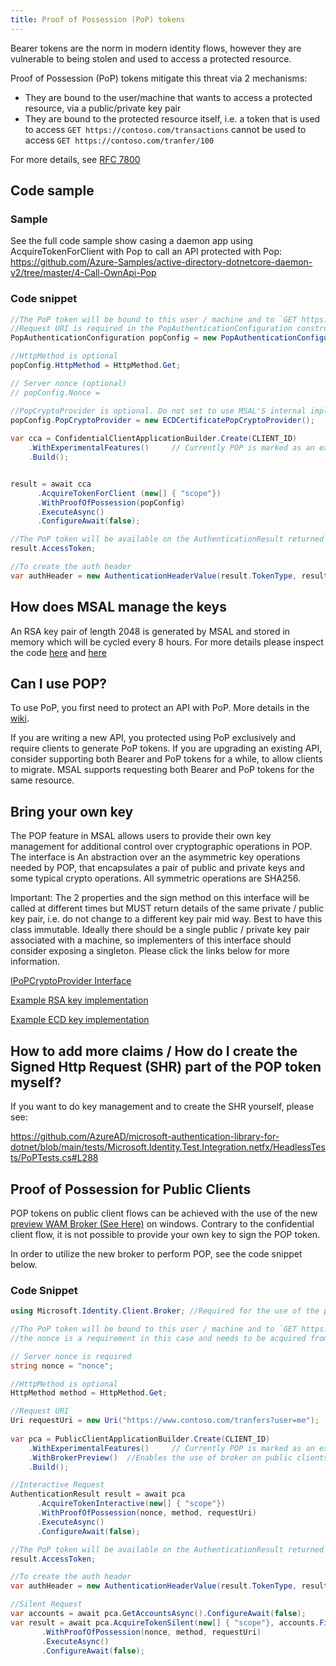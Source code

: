 ```yaml
---
title: Proof of Possession (PoP) tokens
---
```


Bearer tokens are the norm in modern identity flows, however they are vulnerable to being stolen and used to access a protected resource.

Proof of Possession (PoP) tokens mitigate this threat via 2 mechanisms:

- They are bound to the user/machine that wants to access a protected resource, via a public/private key pair
- They are bound to the protected resource itself, i.e. a token that is used to access `GET https://contoso.com/transactions` cannot be used to access `GET https://contoso.com/tranfer/100`

For more details, see [RFC 7800](https://tools.ietf.org/html/rfc7800)

## Code sample

### Sample

See the full code sample show casing a daemon app using AcquireTokenForClient with Pop to call an API protected with Pop:
https://github.com/Azure-Samples/active-directory-dotnetcore-daemon-v2/tree/master/4-Call-OwnApi-Pop

### Code snippet

```csharp
//The PoP token will be bound to this user / machine and to `GET https://www.contoso.com/tranfers` (the query params are not bound)
//Request URI is required in the PopAuthenticationConfiguration constructor
PopAuthenticationConfiguration popConfig = new PopAuthenticationConfiguration(new Uri("https://www.contoso.com/tranfers?user=me"));

//HttpMethod is optional
popConfig.HttpMethod = HttpMethod.Get;

// Server nonce (optional)
// popConfig.Nonce = 

//PopCryptoProvider is optional. Do not set to use MSAL'S internal implementation.
popConfig.PopCryptoProvider = new ECDCertificatePopCryptoProvider();
          
var cca = ConfidentialClientApplicationBuilder.Create(CLIENT_ID)
    .WithExperimentalFeatures()     // Currently POP is marked as an experimental feature
    .Build();


result = await cca
      .AcquireTokenForClient (new[] { "scope"})
      .WithProofOfPossession(popConfig)
      .ExecuteAsync()
      .ConfigureAwait(false);

//The PoP token will be available on the AuthenticationResult returned form the acquireToken call
result.AccessToken;

//To create the auth header
var authHeader = new AuthenticationHeaderValue(result.TokenType, result.AccessToken);
```

## How does MSAL manage the keys

An RSA key pair of length 2048 is generated by MSAL and stored in memory which will be cycled every 8 hours. For more details please inspect the code [here](https://github.com/AzureAD/microsoft-authentication-library-for-dotnet/blob/master/src/client/Microsoft.Identity.Client/AuthScheme/PoP/PoPProviderFactory.cs#L19) and [here](https://github.com/AzureAD/microsoft-authentication-library-for-dotnet/blob/41ee0a686ebebfb20649f3beebc09ae79d08c2ae/src/client/Microsoft.Identity.Client/AuthScheme/PoP/InMemoryCryptoProvider.cs#L14)

## Can I use POP?

To use PoP, you first need to protect an API with PoP. More details in the [wiki](https://github.com/AzureAD/azure-activedirectory-identitymodel-extensions-for-dotnet/wiki/SignedHttpRequest-aka-PoP-(Proof-of-Possession)).

If you are writing a new API, you protected using PoP exclusively and require clients to generate PoP tokens. 
If you are upgrading an existing API, consider supporting both Bearer and PoP tokens for a while, to allow clients to migrate. MSAL supports requesting both Bearer and PoP tokens for the same resource.

## Bring your own key

The POP feature in MSAL allows users to provide their own key management for additional control over cryptographic operations in POP.
The interface is An abstraction over an the asymmetric key operations needed by POP, that encapsulates a pair of public and private keys and some typical crypto operations. All symmetric operations are SHA256.

Important: The 2 properties and the sign method on this interface will be called at different times but MUST return details of the same private / public key pair, i.e. do not change to a different key pair mid way. Best to have this class immutable. Ideally there should be a single public / private key pair associated with a machine, so implementers of this interface should consider exposing a singleton. Please click the links below for more information.

[IPoPCryptoProvider Interface](https://github.com/AzureAD/microsoft-authentication-library-for-dotnet/blob/master/src/client/Microsoft.Identity.Client/AuthScheme/PoP/IPoPCryptoProvider.cs)

[Example RSA key implementation](https://github.com/AzureAD/microsoft-authentication-library-for-dotnet/blob/9895855ac4fcf52893fbc2b06ee20ea3eda1549a/tests/Microsoft.Identity.Test.Integration.netfx/HeadlessTests/PoPTests.cs#L503)

[Example ECD key implementation](https://github.com/AzureAD/microsoft-authentication-library-for-dotnet/blob/9895855ac4fcf52893fbc2b06ee20ea3eda1549a/tests/Microsoft.Identity.Test.Common/Core/Helpers/ECDCertificatePopCryptoProvider.cs#L11)

## How to add more claims / How do I create the Signed Http Request (SHR) part of the POP token myself?

If you want to do key management and to create the SHR yourself, please see:

https://github.com/AzureAD/microsoft-authentication-library-for-dotnet/blob/main/tests/Microsoft.Identity.Test.Integration.netfx/HeadlessTests/PoPTests.cs#L288

## Proof of Possession for Public Clients

POP tokens on public client flows can be achieved with the use of the new [preview WAM Broker (See Here)](https://github.com/AzureAD/microsoft-authentication-library-for-dotnet/wiki/WAM#new-wam-preview-in-msal-444) on windows. Contrary to the confidential client flow, it is not possible to provide your own key to sign the POP token.

In order to utilize the new broker to perform POP, see the code snippet below.

### Code Snippet

```csharp
using Microsoft.Identity.Client.Broker; //Required for the use of the preview broker

//The PoP token will be bound to this user / machine and to `GET https://www.contoso.com/tranfers` (the query params are not bound)
//the nonce is a requirement in this case and needs to be acquired from the resource before using this api.

// Server nonce is required
string nonce = "nonce";

//HttpMethod is optional
HttpMethod method = HttpMethod.Get;

//Request URI
Uri requestUri = new Uri("https://www.contoso.com/tranfers?user=me");
          
var pca = PublicClientApplicationBuilder.Create(CLIENT_ID)
    .WithExperimentalFeatures()     // Currently POP is marked as an experimental feature
    .WithBrokerPreview()  //Enables the use of broker on public clients only.
    .Build();

//Interactive Request
AuthenticationResult result = await pca
      .AcquireTokenInteractive(new[] { "scope"})
      .WithProofOfPossession(nonce, method, requestUri)
      .ExecuteAsync()
      .ConfigureAwait(false);

//The PoP token will be available on the AuthenticationResult returned form the acquireToken call
result.AccessToken;

//To create the auth header
var authHeader = new AuthenticationHeaderValue(result.TokenType, result.AccessToken);

//Silent Request
var accounts = await pca.GetAccountsAsync().ConfigureAwait(false);
var result = await pca.AcquireTokenSilent(new[] { "scope"}, accounts.FirstOrDefault())
       .WithProofOfPossession(nonce, method, requestUri)
       .ExecuteAsync()
       .ConfigureAwait(false);

```

